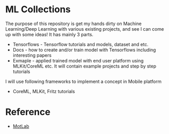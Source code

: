 # ML Collections
The purpose of this repository is get my hands dirty on Machine Learning/Deep Learning with various existing projects, and see I can come up with some ideas! It has mainly 3 parts.

* Tensorflows - Tensorflow tutorials and models, dataset and etc. 
* Docs - how to create and/or train model with Tensorflows including interesting papers
* Exmaple - applied trained model with end user platform using MLKit/CoreML etc. It will contain example projects and step by step tutorials

I will use following frameworks to implement a concept in Mobile platform
* CoreML, MLKit, Fritz tutorials

# Reference
* [MotLab](https://github.com/motlabs/awesome-ml-demos-with-ios)
